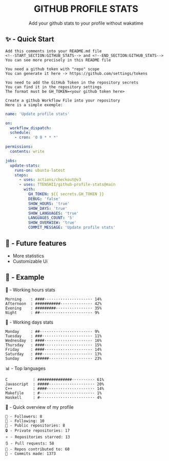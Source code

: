 <h1 align="center">GITHUB PROFILE STATS</h1>
<p align="center">Add your github stats to your profile without wakatime</p>

## ✨ - Quick Start
```
Add this comments into your README.md file
<!--START_SECTION:GITHUB_STATS--> and <!--END_SECTION:GITHUB_STATS-->
You can see more precisely in this README file
```
```
You need a github token with "repo" scope
You can generate it here -> https://github.com/settings/tokens
```
```
You need to add the GitHub Token in the repository secrets
You can find it in the repository settings
The format must be GH_TOKEN=<your github token here>
```
```
Create a github Workflow File into your repository
Here is a simple exemple:
```
```yml
name: 'Update profile stats'

on:
  workflow_dispatch:
  schedule:
    - cron: '0 0 * * *'

permissions:
  contents: write

jobs:
  update-stats:
    runs-on: ubuntu-latest
    steps:
      - uses: actions/checkout@v3
      - uses: TTENSHII/github-profile-stats@main
        with:
          GH_TOKEN: ${{ secrets.GH_TOKEN }}
          DEBUG: 'false'
          SHOW_HOURS: 'true'
          SHOW_DAYS: 'true'
          SHOW_LANGUAGES: 'true'
          LANGUAGES_COUNT: '5'
          SHOW_OVERWIEW: 'true'
          COMMIT_MESSAGE: 'Update profile stats'
```

## 🔖 - Future features
- More statistics
- Customizable Ui

## 📘 - Example

<!--START_SECTION:GITHUB_STATS-->
🌉 - Working hours stats
```text
Morning    : ####····················· 14%
Afternoon  : ###########·············· 42%
Evening    : #########················ 35%
Night      : ##······················· 9%
```
📅 - Working days stats
```text
Monday     : ##······················· 9%
Tuesday    : ###······················ 11%
Wednesday  : ####····················· 16%
Thursday   : ####····················· 15%
Friday     : ####····················· 14%
Saturday   : ###······················ 13%
Sunday     : ######··················· 23%
```
📊 - Top languages
```text
C           : ###############·········· 61%
Javascript  : #####···················· 20%
C++         : ####····················· 14%
Makefile    : #························ 1%
Haskell     : #························ 4%
```
🎏 - Quick overview of my profile
```text
👥 - Followers: 8
👤 - Following: 10
📂 - Public repositories: 8
🔒 - Private repositories: 17
⭐ - Repositories starred: 13
🔃 - Pull requests: 58
🐲 - Repos contributed to: 60
🍃 - Commits made: 1373
```
<!--END_SECTION:GITHUB_STATS-->
